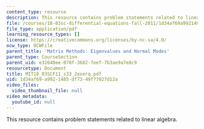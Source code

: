 ```yaml
---
content_type: resource
description: This resource contains problem statements related to linear algebra.
file: /courses/18-03sc-differential-equations-fall-2011/1d34af69a9921485df7349f77027d12a_MIT18_03SCF11_s33_2exerq.pdf
file_type: application/pdf
learning_resource_types: []
license: https://creativecommons.org/licenses/by-nc-sa/4.0/
ocw_type: OCWFile
parent_title: 'Matrix Methods: Eigenvalues and Normal Modes'
parent_type: CourseSection
parent_uid: e32640ee-078f-3682-feef-7b3ae9a7e8c9
resourcetype: Document
title: MIT18_03SCF11_s33_2exerq.pdf
uid: 1d34af69-a992-1485-df73-49f77027d12a
video_files:
  video_thumbnail_file: null
video_metadata:
  youtube_id: null
---
```

This resource contains problem statements related to linear algebra.